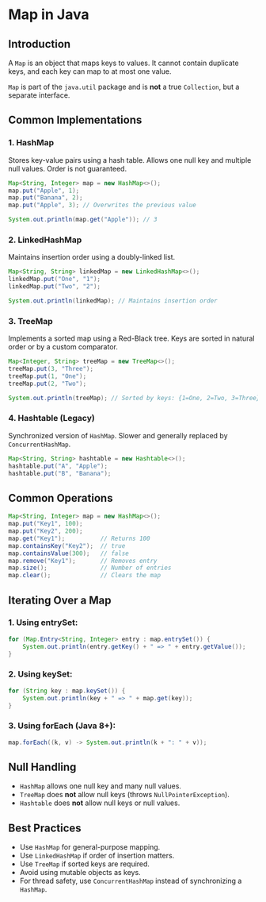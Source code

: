 # Map in Java

## Introduction

A `Map` is an object that maps keys to values. It cannot contain duplicate keys, and each key can map to at most one value.

`Map` is part of the `java.util` package and is **not** a true `Collection`, but a separate interface.

## Common Implementations

### 1. HashMap

Stores key-value pairs using a hash table. Allows one null key and multiple null values. Order is not guaranteed.

```java
Map<String, Integer> map = new HashMap<>();
map.put("Apple", 1);
map.put("Banana", 2);
map.put("Apple", 3); // Overwrites the previous value

System.out.println(map.get("Apple")); // 3
```

### 2. LinkedHashMap

Maintains insertion order using a doubly-linked list.

```java
Map<String, String> linkedMap = new LinkedHashMap<>();
linkedMap.put("One", "1");
linkedMap.put("Two", "2");

System.out.println(linkedMap); // Maintains insertion order
```

### 3. TreeMap

Implements a sorted map using a Red-Black tree. Keys are sorted in natural order or by a custom comparator.

```java
Map<Integer, String> treeMap = new TreeMap<>();
treeMap.put(3, "Three");
treeMap.put(1, "One");
treeMap.put(2, "Two");

System.out.println(treeMap); // Sorted by keys: {1=One, 2=Two, 3=Three}
```

### 4. Hashtable (Legacy)

Synchronized version of `HashMap`. Slower and generally replaced by `ConcurrentHashMap`.

```java
Map<String, String> hashtable = new Hashtable<>();
hashtable.put("A", "Apple");
hashtable.put("B", "Banana");
```

## Common Operations

```java
Map<String, Integer> map = new HashMap<>();
map.put("Key1", 100);
map.put("Key2", 200);
map.get("Key1");          // Returns 100
map.containsKey("Key2");  // true
map.containsValue(300);   // false
map.remove("Key1");       // Removes entry
map.size();               // Number of entries
map.clear();              // Clears the map
```

## Iterating Over a Map

### 1. Using entrySet:

```java
for (Map.Entry<String, Integer> entry : map.entrySet()) {
    System.out.println(entry.getKey() + " => " + entry.getValue());
}
```

### 2. Using keySet:

```java
for (String key : map.keySet()) {
    System.out.println(key + " => " + map.get(key));
}
```

### 3. Using forEach (Java 8+):

```java
map.forEach((k, v) -> System.out.println(k + ": " + v));
```

## Null Handling

- `HashMap` allows one null key and many null values.
- `TreeMap` does **not** allow null keys (throws `NullPointerException`).
- `Hashtable` does **not** allow null keys or null values.

## Best Practices

- Use `HashMap` for general-purpose mapping.
- Use `LinkedHashMap` if order of insertion matters.
- Use `TreeMap` if sorted keys are required.
- Avoid using mutable objects as keys.
- For thread safety, use `ConcurrentHashMap` instead of synchronizing a `HashMap`.
